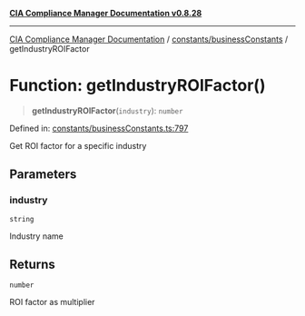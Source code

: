 [**CIA Compliance Manager Documentation v0.8.28**](../../../README.md)

***

[CIA Compliance Manager Documentation](../../../modules.md) / [constants/businessConstants](../README.md) / getIndustryROIFactor

# Function: getIndustryROIFactor()

> **getIndustryROIFactor**(`industry`): `number`

Defined in: [constants/businessConstants.ts:797](https://github.com/Hack23/cia-compliance-manager/blob/7619f76b35999bc4eb3f6ff6c1e77c13be78f250/src/constants/businessConstants.ts#L797)

Get ROI factor for a specific industry

## Parameters

### industry

`string`

Industry name

## Returns

`number`

ROI factor as multiplier
